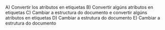 A) Convertir los atributos en etiquetas
B) Convertir algúns atributos en etiquetas
C) Cambiar a estructura do documento e convertir algúns
atributos en etiquetas
D) Cambiar a estrutura do documento
E) Cambiar a estrutura do documento
